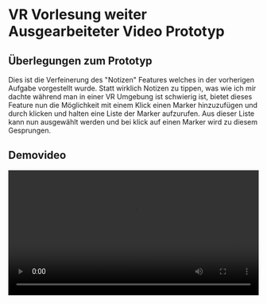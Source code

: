 # VR Vorlesung weiter Ausgearbeiteter Video Prototyp

## Überlegungen zum Prototyp
Dies ist die Verfeinerung des "Notizen" Features welches in der vorherigen Aufgabe vorgestellt wurde. Statt wirklich Notizen zu tippen, was wie ich mir dachte während man in einer VR Umgebung ist schwierig ist, bietet dieses Feature nun die Möglichkeit mit einem Klick einen Marker hinzuzufügen und durch klicken und halten eine Liste der Marker aufzurufen. Aus dieser Liste kann nun ausgewählt werden und bei klick auf einen Marker wird zu diesem Gesprungen.

## Demovideo
<video controls width="100%"> 
    <source src="./media/vr-vid-hifid.mp4" type="video/mp4"> 
    <a href="./media/vr-vid-hifid.mp4">Zum Video</a>
</video>